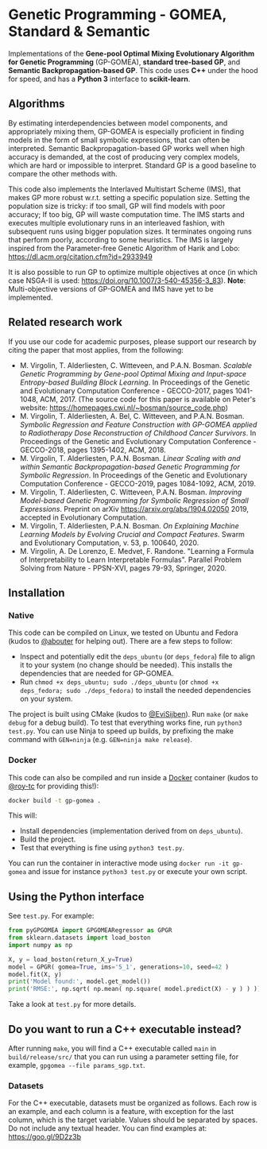 # Genetic Programming - GOMEA, Standard & Semantic
Implementations of the **Gene-pool Optimal Mixing Evolutionary Algorithm for Genetic Programming** (GP-GOMEA), **standard tree-based GP**, and **Semantic Backpropagation-based GP**.
This code uses **C++** under the hood for speed, and has a **Python 3** interface to **scikit-learn**.

## Algorithms
By estimating interdependencies between model components, and appropriately mixing them, GP-GOMEA is especially proficient in finding models in the form of small symbolic expressions, that can often be interpreted. Semantic Backpropagation-based GP works well when high accuracy is demanded, at the cost of producing very complex models, which are hard or impossible to interpret. Standard GP is a good baseline to compare the other methods with.

This code also implements the Interlaved Multistart Scheme (IMS), that makes GP more robust w.r.t. setting a specific population size. Setting the population size is tricky: if too small, GP will find models with poor accuracy; If too big, GP will waste computation time. The IMS starts and executes multiple evolutionary runs in an interleaved fashion, with subsequent runs using bigger population sizes. It terminates ongoing runs that perform poorly, according to some heuristics. The IMS is largely inspired from the Parameter-free Genetic Algorithm of Harik and Lobo: https://dl.acm.org/citation.cfm?id=2933949

It is also possible to run GP to optimize multiple objectives at once (in which case NSGA-II is used: https://doi.org/10.1007/3-540-45356-3_83). **Note**: Multi-objective versions of GP-GOMEA and IMS have yet to be implemented.

## Related research work
If you use our code for academic purposes, please support our research by citing the paper that most applies, from the following:
* M. Virgolin, T. Alderliesten, C. Witteveen, and P.A.N. Bosman. *Scalable Genetic Programming by Gene-pool Optimal Mixing and Input-space Entropy-based Building Block Learning*. In Proceedings of the Genetic and Evolutionary Computation Conference - GECCO-2017, pages 1041-1048, ACM, 2017. (The source code for this paper is available on Peter's website: https://homepages.cwi.nl/~bosman/source_code.php)
* M. Virgolin, T. Alderliesten, A. Bel, C. Witteveen, and P.A.N. Bosman. *Symbolic Regression and Feature Construction with GP-GOMEA applied to Radiotherapy Dose Reconstruction of Childhood Cancer Survivors*. In Proceedings of the Genetic and Evolutionary Computation Conference - GECCO-2018, pages 1395-1402, ACM, 2018.
* M. Virgolin, T. Alderliesten, P.A.N. Bosman. *Linear Scaling with and within Semantic Backpropagation-based Genetic Programming for Symbolic Regression*.  In Proceedings of the Genetic and Evolutionary Computation Conference - GECCO-2019, pages 1084-1092, ACM, 2019.
* M. Virgolin, T. Alderliesten, C. Witteveen, P.A.N. Bosman. *Improving Model-based Genetic Programming for Symbolic Regression of Small Expressions*. Preprint on arXiv https://arxiv.org/abs/1904.02050 2019, accepted in Evolutionary Computation.
* M. Virgolin, T. Alderliesten, P.A.N. Bosman. *On Explaining Machine Learning Models by Evolving Crucial and Compact Features*. Swarm and Evolutionary Computation, v. 53, p. 100640, 2020.
* M. Virgolin, A. De Lorenzo, E. Medvet, F. Randone. "Learning a Formula of Interpretability to Learn Interpretable Formulas". Parallel Problem Solving from Nature - PPSN-XVI, pages 79-93, Springer, 2020.

## Installation

### Native
This code can be compiled on Linux, we tested on Ubuntu and Fedora (kudos to [@abouter](https://github.com/abouter) for helping out).
There are a few steps to follow:
* Inspect and potentially edit the `deps_ubuntu` (or `deps_fedora`) file to align it to your system (no change should be needed). This installs the dependencies that are needed for GP-GOMEA.
* Run `chmod +x deps_ubuntu; sudo ./deps_ubuntu` (or `chmod +x deps_fedora; sudo ./deps_fedora)` to install the needed dependencies on your system.

The project is built using CMake (kudos to [@EviSijben](https://github.com/EviSijben)). Run `make` (or `make debug` for a debug build). To test that everything works fine, run `python3 test.py`. You can use Ninja to speed up builds, by prefixing the make command with `GEN=ninja` (e.g. `GEN=ninja make release`).

### Docker
This code can also be compiled and run inside a [Docker](https://www.docker.com/why-docker) container (kudos to [@roy-tc](https://github.com/roy-tc) for providing this!):

```bash
docker build -t gp-gomea .
```

This will:
* Install dependencies (implementation derived from on `deps_ubuntu`).
* Build the project.
* Test that everything is fine using `python3 test.py`.

You can run the container in interactive mode using `docker run -it gp-gomea` and issue for instance `python3 test.py` or execute your own script.

## Using the Python interface
See `test.py`. 
For example:
```python
from pyGPGOMEA import GPGOMEARegressor as GPGR
from sklearn.datasets import load_boston
import numpy as np

X, y = load_boston(return_X_y=True)
model = GPGR( gomea=True, ims='5_1', generations=10, seed=42 )
model.fit(X, y)
print('Model found:', model.get_model())
print('RMSE:', np.sqrt( np.mean( np.square( model.predict(X) - y ) ) ))
```
Take a look at `test.py` for more details.

## Do you want to run a C++ executable instead?
After running `make`, you will find a C++ executable called `main` in `build/release/src/` that you can run using a parameter setting file, for example, `gpgomea --file params_sgp.txt`.

### Datasets
For the C++ executable, datasets must be organized as follows. Each row is an example, and each column is a feature, with exception for the last column, which is the target variable. Values should be separated by spaces. Do not include any textual header.
You can find examples at: https://goo.gl/9D2z3b 
